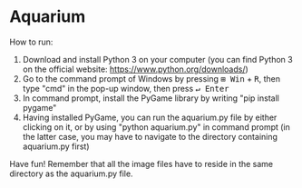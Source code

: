 # Aquarium

How to run:
1. Download and install Python 3 on your computer (you can find Python 3 on the official website: https://www.python.org/downloads/)
2. Go to the command prompt of Windows by pressing <kbd>⊞ Win</kbd> + <kbd>R</kbd>, then type "cmd" in the pop-up window, then press <kbd>↵ Enter</kbd>
3. In command prompt, install the PyGame library by writing "pip install pygame"
4. Having installed PyGame, you can run the aquarium.py file by either clicking on it, or by using "python aquarium.py" in command prompt (in the latter case, you may have to navigate to the directory containing aquarium.py first)

Have fun! Remember that all the image files have to reside in the same directory as the aquarium.py file.
